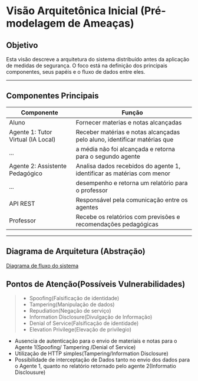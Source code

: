 # Visão Arquitetônica Inicial (Pré-modelagem de Ameaças)

## Objetivo

Esta visão descreve a arquitetura do sistema distribuído antes da aplicação de medidas de segurança. O foco está na definição dos principais componentes, seus papéis e o fluxo de dados entre eles.

---

## Componentes Principais

| Componente                         | Função                                                                 |
|-----------------------------------|------------------------------------------------------------------------|
| Aluno                              | Fornecer materias e notas alcançadas             |
| Agente 1: Tutor Virtual (IA Local) | Receber matérias e notas alcançadas pelo aluno, identificar matérias que |
| ... | a média não foi alcançada e retorna para o segundo agente  |
| Agente 2: Assistente Pedagógico    | Analisa dados recebidos do agente 1, identificar as matérias com menor  |
| ... | desempenho e retorna um relatório para o professor |
| API REST                           | Responsável pela comunicação entre os agentes                         |
| Professor                          | Recebe os relatórios com previsões e recomendações pedagógicas        |

---

## Diagrama de Arquitetura (Abstração)

[Diagrama de fluxo do sistema](Diagrama%20de%20fluxo%20do%20sistema.png)

## Pontos de Atenção(Possíveis Vulnerabilidades)

> * Spoofing(Falsificação de identidade)
> * Tampering(Manipulação de dados)
> * Repudiation(Negação de serviço)
> * Information Disclosure(Divulgação de Informação)
> * Denial of Service(Falsificação de identidade)
> * Elevation Privilege(Elevação de privilegio)

* Ausencia de autenticação para o envio de materiais e notas para o Agente 1(Spoofing/ Tampering /Denial of Service)
* Utilização de HTTP simples(Tampering/Information Disclosure)
* Possibilidade de interceptação de Dados tanto no envio dos dados para o Agente 1, quanto no relatório retornado pelo agente 2(Informatio Disclousure)



